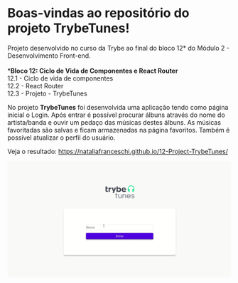 
# Boas-vindas ao repositório do projeto TrybeTunes!
Projeto desenvolvido no curso da Trybe ao final do bloco 12* do Módulo 2 - Desenvolvimento Front-end.<br><br>
*<strong>Bloco 12: Ciclo de Vida de Componentes e React Router</strong><br>
 12.1 - Ciclo de vida de componentes<br>
 12.2 - React Router<br>
 12.3 - Projeto - TrybeTunes<br>
 
 No projeto <strong>TrybeTunes</strong> foi desenvolvida uma aplicação tendo como página inicial o Login. Após entrar é possível procurar álbuns através do nome do artista/banda e ouvir um pedaço das músicas destes álbuns. As músicas favoritadas são salvas e ficam armazenadas na página favoritos. Também é possível atualizar o perfil do usuário.

Veja o resultado: https://nataliafranceschi.github.io/12-Project-TrybeTunes/
 
 ![trybeTunes](trybeTunes.gif)

